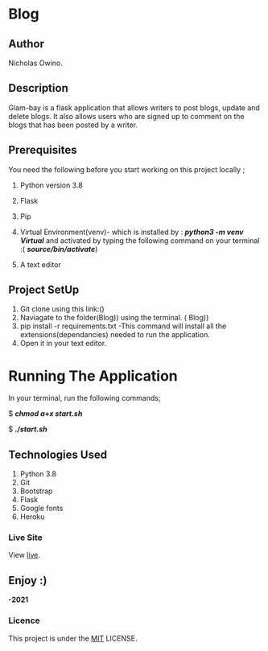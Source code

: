 # Blog

## Author

Nicholas Owino.

## Description

Glam-bay is a flask application that allows writers to post blogs, update and delete blogs. It also allows users who are signed up to comment on the blogs that has been posted by a writer.

## Prerequisites

You need the following before you start working on this project locally ;

1. Python version 3.8
2. Flask
3. Pip
4. Virtual Environment(venv)- which is installed by : ***python3 -m venv Virtual*** and activated by typing the following command on your terminal :( ***source/bin/activate***)

5. A text editor

## Project SetUp

1. Git clone using this link:()
2. Naviagate to the folder(Blog)) using the terminal. ( Blog))
3. pip install -r requirements.txt -This command will install all the extensions(dependancies) needed to run the application.
4. Open it in your text editor.

# Running The Application

In your terminal, run the following commands;


$ ***chmod a+x start.sh***

$ ***./start.sh***

## Technologies Used

1. Python 3.8
2. Git
3. Bootstrap
4. Flask
5. Google fonts
6. Heroku

### Live Site

View [live](/).

## Enjoy :)

**-2021**

### Licence

This project is under the [MIT](LICENSE) LICENSE.
